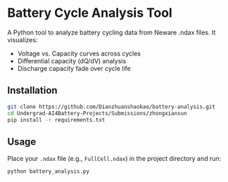 # Battery Cycle Analysis Tool

A Python tool to analyze battery cycling data from Neware .ndax files. It visualizes:

- Voltage vs. Capacity curves across cycles
- Differential capacity (dQ/dV) analysis
- Discharge capacity fade over cycle life

## Installation

```bash
git clone https://github.com/Dianzhuanshaokao/battery-analysis.git
cd Undergrad-AI4Battery-Projects/Submissions/zhongxiansun
pip install -r requirements.txt
```
## Usage

Place your `.ndax` file (e.g., `FullCell.ndax`) in the project directory and run:
```
python battery_analysis.py